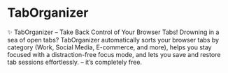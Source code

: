 # TabOrganizer
✨ TabOrganizer – Take Back Control of Your Browser Tabs! Drowning in a sea of open tabs? TabOrganizer automatically sorts your browser tabs by category (Work, Social Media, E-commerce, and more), helps you stay focused with a distraction-free focus mode, and lets you save and restore tab sessions effortlessly. – it’s completely free. 
